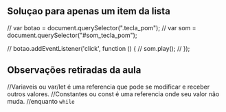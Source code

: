 ## Soluçao para apenas um item da lista

// var botao = document.querySelector(".tecla_pom");
// var som = document.querySelector("#som_tecla_pom");

// botao.addEventListener('click', function () {
//     som.play();
// });


## Observações retiradas da aula 

//Variaveis ou var/let é uma referencia que pode se modificar e receber outros valores.
//Constantes ou const é uma referencia onde seu valor não muda.
//enquanto 
```while```